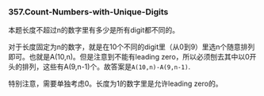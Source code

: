 ### 357.Count-Numbers-with-Unique-Digits

本题长度不超过n的数字里有多少是所有digit都不同的。

对于长度固定为n的数字，就是在10个不同的digit里（从0到9）里选n个随意排列即可。也就是A(10,n)。但是注意到不能有leading zero，所以必须刨去其中以0开头的排列，这些有A(9,n-1)个。故答案是`A(10,n)-A(9,n-1)`.

特别注意，需要单独考虑0。长度为1的数字里是允许leading zero的。
